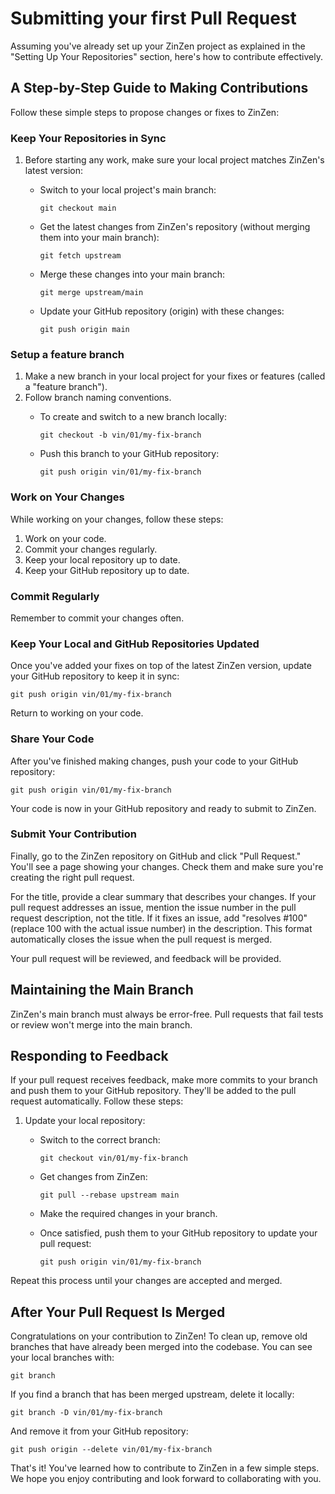 # Submitting your first Pull Request

Assuming you've already set up your ZinZen project as explained in the "Setting Up Your Repositories" section, here's how to contribute effectively.

## A Step-by-Step Guide to Making Contributions

Follow these simple steps to propose changes or fixes to ZinZen:

### Keep Your Repositories in Sync

1. Before starting any work, make sure your local project matches ZinZen's latest version:
    - Switch to your local project's main branch:
        
        `git checkout main`
        
    - Get the latest changes from ZinZen's repository (without merging them into your main branch):
        
        `git fetch upstream`
        
    - Merge these changes into your main branch:
        
        `git merge upstream/main`
        
    - Update your GitHub repository (origin) with these changes:
        
        `git push origin main`
        

### Setup a feature branch

1. Make a new branch in your local project for your fixes or features (called a "feature branch"). 
2. Follow branch naming conventions. 
    - To create and switch to a new branch locally:
        
        `git checkout -b vin/01/my-fix-branch`
        
    - Push this branch to your GitHub repository:
        
        `git push origin vin/01/my-fix-branch`
        

### Work on Your Changes

While working on your changes, follow these steps:

1. Work on your code.
2. Commit your changes regularly.
3. Keep your local repository up to date.
4. Keep your GitHub repository up to date.

### Commit Regularly

Remember to commit your changes often.

### Keep Your Local and GitHub Repositories Updated

Once you've added your fixes on top of the latest ZinZen version, update your GitHub repository to keep it in sync:

`git push origin vin/01/my-fix-branch`

Return to working on your code.

### Share Your Code

After you've finished making changes, push your code to your GitHub repository:

`git push origin vin/01/my-fix-branch`

Your code is now in your GitHub repository and ready to submit to ZinZen.

### Submit Your Contribution

Finally, go to the ZinZen repository on GitHub and click "Pull Request." You'll see a page showing your changes. Check them and make sure you're creating the right pull request.

For the title, provide a clear summary that describes your changes. If your pull request addresses an issue, mention the issue number in the pull request description, not the title. If it fixes an issue, add "resolves #100" (replace 100 with the actual issue number) in the description. This format automatically closes the issue when the pull request is merged.

Your pull request will be reviewed, and feedback will be provided.

## Maintaining the Main Branch

ZinZen's main branch must always be error-free. Pull requests that fail tests or review won't merge into the main branch.

## Responding to Feedback

If your pull request receives feedback, make more commits to your branch and push them to your GitHub repository. They'll be added to the pull request automatically. Follow these steps:

1. Update your local repository:
    - Switch to the correct branch:
        
        `git checkout vin/01/my-fix-branch`
        
    - Get changes from ZinZen:
        
        `git pull --rebase upstream main`
        
    - Make the required changes in your branch.
    - Once satisfied, push them to your GitHub repository to update your pull request:
        
        `git push origin vin/01/my-fix-branch`
        

Repeat this process until your changes are accepted and merged.

## After Your Pull Request Is Merged

Congratulations on your contribution to ZinZen! To clean up, remove old branches that have already been merged into the codebase. You can see your local branches with:

`git branch`

If you find a branch that has been merged upstream, delete it locally:

`git branch -D vin/01/my-fix-branch`

And remove it from your GitHub repository:

`git push origin --delete vin/01/my-fix-branch`

That's it! You've learned how to contribute to ZinZen in a few simple steps. We hope you enjoy contributing and look forward to collaborating with you.
